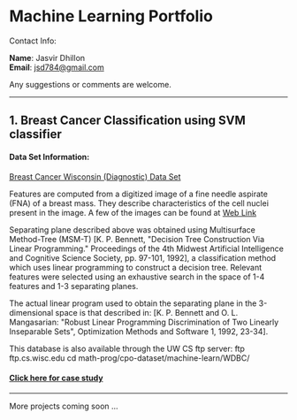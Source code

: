 # Machine Learning Portfolio 

Contact Info:

<b>Name</b>: Jasvir Dhillon <br />
<b>Email</b>: jsd784@gmail.com <br />

Any suggestions or comments are welcome.

---

## 1. Breast Cancer Classification using SVM classifier

#### Data Set Information:

[Breast Cancer Wisconsin (Diagnostic) Data Set ](https://archive.ics.uci.edu/ml/datasets/Breast+Cancer+Wisconsin+(Diagnostic))

Features are computed from a digitized image of a fine needle aspirate (FNA) of a breast mass. They describe characteristics of the cell nuclei present in the image. A few of the images can be found at [Web Link](http://www.cs.wisc.edu/~street/images/) 

Separating plane described above was obtained using Multisurface Method-Tree (MSM-T) [K. P. Bennett, "Decision Tree Construction Via Linear Programming." Proceedings of the 4th Midwest Artificial Intelligence and Cognitive Science Society, pp. 97-101, 1992], a classification method which uses linear programming to construct a decision tree. Relevant features were selected using an exhaustive search in the space of 1-4 features and 1-3 separating planes. 

The actual linear program used to obtain the separating plane in the 3-dimensional space is that described in: [K. P. Bennett and O. L. Mangasarian: "Robust Linear Programming Discrimination of Two Linearly Inseparable Sets", Optimization Methods and Software 1, 1992, 23-34]. 

This database is also available through the UW CS ftp server: 
ftp ftp.cs.wisc.edu 
cd math-prog/cpo-dataset/machine-learn/WDBC/

#### [Click here for case study](https://github.com/jsd784/Machinelearning/blob/master/BreastCancerClassification/BreastCancerClassification.ipynb)

---

More projects coming soon ...